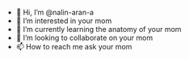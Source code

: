 - 👋 Hi, I’m @nalin-aran-a
- 👀 I’m interested in your mom
- 🌱 I’m currently learning the anatomy of your mom
- 💞️ I’m looking to collaborate on your mom
- 📫 How to reach me ask your mom

<!---
nalin-aran-a/nalin-aran-a is a ✨ special ✨ repository because its `README.md` (this file) appears on your GitHub profile.
You can click the Preview link to take a look at your changes.
--->
